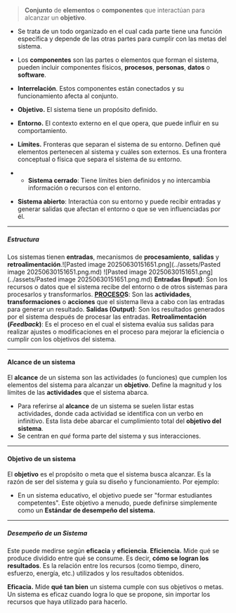 > **Conjunto** de **elementos** o **componentes** que interactúan para alcanzar un **objetivo**. 

- Se trata de un todo organizado en el cual cada parte tiene una función específica y depende de las otras partes para cumplir con las metas del sistema.
- Los **componentes** son las partes o elementos que forman el sistema, pueden incluir componentes físicos, **procesos**, **personas**, **datos** o **software**.
- **Interrelación**. Estos componentes están conectados y su funcionamiento afecta al conjunto.
- **Objetivo.** El sistema tiene un propósito definido.
- **Entorno.** El contexto externo en el que opera, que puede influir en su comportamiento.
- **Límites.** Fronteras que separan el sistema de su entorno. Definen qué elementos pertenecen al sistema y cuáles son externos. Es una frontera conceptual o física que separa el sistema de su entorno.

- - **Sistema cerrado**: Tiene límites bien definidos y no intercambia información o recursos con el entorno.
    
- **Sistema abierto**: Interactúa con su entorno y puede recibir entradas y generar salidas que afectan el entorno o que se ven influenciadas por él.
****
##### **Estructura**
Los sistemas tienen **entradas**, mecanismos de **procesamiento**, **salidas** y **retroalimentación**.![Pasted image 20250630151651.png](../assets/Pasted image 20250630151651.png.md)
![Pasted image 20250630151651.png](../assets/Pasted image 20250630151651.png.md)
**Entradas (Input)**: Son los recursos o datos que el sistema recibe del entorno o de otros sistemas para procesarlos y transformarlos.
**[PROCESO](../assets/PROCESO.md)S**: Son las **actividades**, **transformaciones** o **acciones** que el sistema lleva a cabo con las entradas para generar un resultado.
**Salidas (Output)**: Son los resultados generados por el sistema después de procesar las entradas.
**Retroalimentación (*Feedback*)**: Es el proceso en el cual el sistema evalúa sus salidas para realizar ajustes o modificaciones en el proceso para mejorar la eficiencia o cumplir con los objetivos del sistema.
****
#### **Alcance de un sistema**
El **alcance** de un sistema son las actividades (o funciones) que cumplen los elementos del sistema para alcanzar un **objetivo**. Define la magnitud y los límites de las **actividades** que el sistema abarca. 
- Para referirse al **alcance** de un sistema se suelen listar estas actividades, donde cada actividad se identifica con un verbo en infinitivo. Esta lista debe abarcar el cumplimiento total del **objetivo del sistema**. 
- Se centran en *qué* forma parte del sistema y sus interacciones.
****
#### **Objetivo de un sistema**
El **objetivo** es el propósito o meta que el sistema busca alcanzar. Es la razón de ser del sistema y guía su diseño y funcionamiento. Por ejemplo:
- En un sistema educativo, el objetivo puede ser "formar estudiantes competentes".
Este objetivo a menudo, puede definirse simplemente como un **Estándar de desempeño del sistema.**
****
##### **Desempeño de un Sistema**
Este puede medirse según **eficacia** y **eficiencia**.
**Eficiencia.** Mide qué se produce dividido entre qué se consume. Es decir, **cómo se logran los resultados**. Es la relación entre los recursos (como tiempo, dinero, esfuerzo, energía, etc.) utilizados y los resultados obtenidos.

**Eficacia.** Mide **qué tan bien** un sistema cumple con sus objetivos o metas. Un sistema es eficaz cuando logra lo que se propone, sin importar los recursos que haya utilizado para hacerlo.